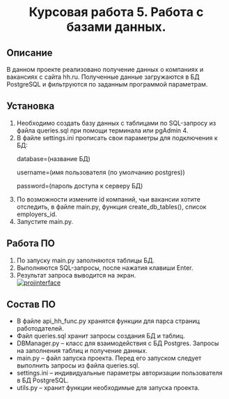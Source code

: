<h1 align="center">Курсовая работа 5. Работа с базами данных.</h1>
<h2>Описание</h2>
<p>В данном проекте реализовано получение данных о компаниях и вакансиях с сайта hh.ru. Полученные данные загружаются в 
БД PostgreSQL и фильтруются по заданным программой параметрам.</p>
<h2>Установка</h2>
<ol type="1">
<li>Необходимо создать базу данных с таблицами по SQL-запросу из файла queries.sql при помощи терминала или pgAdmin 4.</li>
<li>В файле settings.ini прописать свои параметры для подключения к БД:
<p>   database=(название БД)</p>
<p>   username=(имя пользователя (по умолчанию postgres))</p>
<p>   password=(пароль доступа к серверу БД)</p></li>
<li>По возможности измените id компаний, чьи вакансии хотите отследить, в файле main.py, функция create_db_tables(), список employers_id.</li>
<li>Запустите main.py.</li>
</ol>
<h2>Работа ПО</h2>
<ol type="1">
<li>По запуску main.py заполняются таблицы БД.</li>
<li>Выполняются SQL-запросы, после нажатия клавиши Enter.</li>
<li>Результат запроса выводится на экран.</li>
<a href="https://ibb.co/Lgck0DQ"><img src="https://i.ibb.co/GM8xdfs/projinterface.png" alt="projinterface" border="0"></a>
</ol>
<h2>Состав ПО</h2>
<ul>
<li>В файле api_hh_func.py хранятся функции для парса страниц работодателей.</li>
<li>Файл queries.sql хранит запросы создания БД и таблиц.</li>
<li>DBManager.py – класс для взаимодействия с БД Postgres. Запросы на заполнения таблиц и получение данных.</li>
<li>main.py – файл запуска проекта. Перед его запуском следует выполнить запросы из файла queries.sql.</li>
<li>settings.ini – индивидуальные параметры авторизации пользователя в БД PostgreSQL.</li>
<li>utils.py – хранит функции необходимые для запуска проекта.</li>
</ul>
